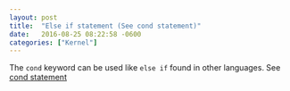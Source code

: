 ```yaml
---
layout: post
title:  "Else if statement (See cond statement)"
date:   2016-08-25 08:22:58 -0600
categories: ["Kernel"]
---
```

The `cond` keyword can be used like `else if` found in other languages. See [cond statement](/examples/cond-statement)
